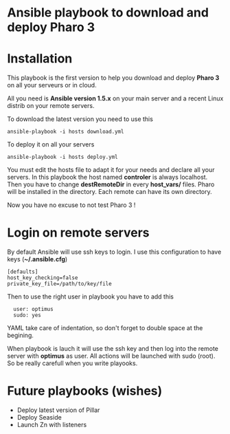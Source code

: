 Ansible playbook to download and deploy Pharo 3
===============================================

# Installation

This playbook is the first version to help you download and deploy **Pharo 3** on all your serveurs or in cloud.

All you need is **Ansible version 1.5.x** on your main server and a recent Linux distrib on your remote servers.

To download the latest version you need to use this

```
ansible-playbook -i hosts download.yml
```

To deploy it on all your servers

```
ansible-playbook -i hosts deploy.yml
```

You must edit the hosts file to adapt it for your needs and declare all your servers. In this playbook the host named **controler** is always localhost.
Then you have to change **destRemoteDir** in every **host_vars/<srv>** files. Pharo will be installed in the directory. Each remote can have its own directory.

Now you have no excuse to not test Pharo 3 !

# Login on remote servers

By default Ansible will use ssh keys to login. I use this configuration to have keys (**~/.ansible.cfg**)

```
[defaults]
host_key_checking=false
private_key_file=/path/to/key/file
```

Then to use the right user in playbook you have to add this

```
  user: optimus
  sudo: yes
```
YAML take care of indentation, so don't forget to double space at the begining.

When playbook is lauch it will use the ssh key and then log into the remote server with **optimus** as user. All actions will be launched with sudo (root). So be really carefull when you write playooks.

# Future playbooks (wishes)

- Deploy latest version of Pillar
- Deploy Seaside
- Launch Zn with listeners
